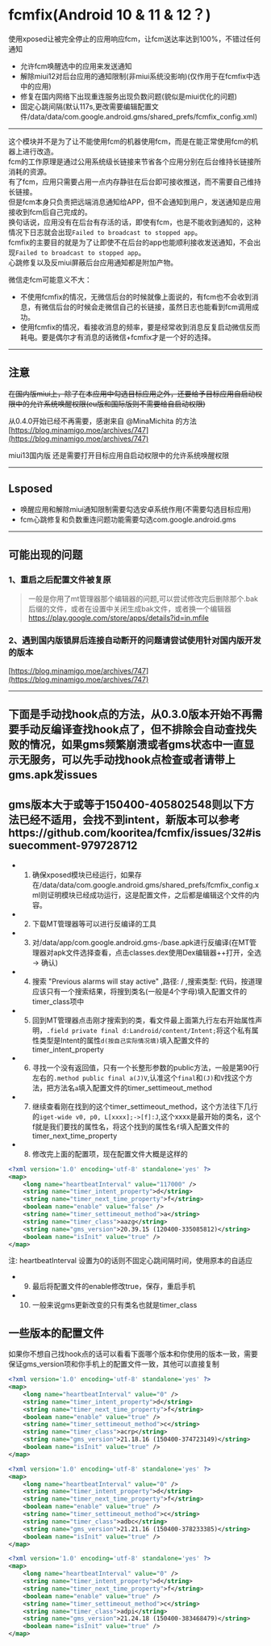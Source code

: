 # fcmfix(Android 10 & 11 & 12？)

使用xposed让被完全停止的应用响应fcm，让fcm送达率达到100%，不错过任何通知  

- 允许fcm唤醒选中的应用来发送通知
- 解除miui12对后台应用的通知限制(非miui系统没影响)(仅作用于在fcmfix中选中的应用)
- 修复在国内网络下出现重连服务出现负数问题(貌似是miui优化的问题)
- 固定心跳间隔(默认117s,更改需要编辑配置文件/data/data/com.google.android.gms/shared_prefs/fcmfix_config.xml)

---

这个模块并不是为了让不能使用fcm的机器使用fcm，而是在能正常使用fcm的机器上进行改造。  
fcm的工作原理是通过公用系统级长链接来节省各个应用分别在后台维持长链接所消耗的资源。  
有了fcm，应用只需要占用一点内存静驻在后台即可接收推送，而不需要自己维持长链接。  
但是fcm本身只负责把远端消息通知给APP，但不会通知到用户，发送通知是应用接收到fcm后自己完成的。  
换句话说，应用没有在后台有存活的话，即使有fcm，也是不能收到通知的，这种情况下日志就会出现`Failed to broadcast to stopped app`。  
fcmfix的主要目的就是为了让即使不在后台的app也能顺利接收发送通知，不会出现`Failed to broadcast to stopped app`。  
心跳修复以及反miui屏蔽后台应用通知都是附加产物。  

微信走fcm可能意义不大：
- 不使用fcmfix的情况，无微信后台的时候就像上面说的，有fcm也不会收到消息，有微信后台的时候会走微信自己的长链接，虽然日志也能看到fcm调用成功。
- 使用fcmfix的情况，看接收消息的频率，要是经常收到消息反复启动微信反而耗电。要是偶尔才有消息的话微信+fcmfix才是一个好的选择。
---

## 注意

~~在国内版miui上，除了在本应用中勾选目标应用之外，还要给予目标应用自启动权限中的允许系统唤醒权限(eu版和国际版则不需要给自启动权限)~~

从0.4.0开始已经不再需要，感谢来自 @MinaMichita 的方法 [https://blog.minamigo.moe/archives/747](https://blog.minamigo.moe/archives/747)

miui13国内版 还是需要打开目标应用自启动权限中的允许系统唤醒权限

---

## Lsposed
- 唤醒应用和解除miui通知限制需要勾选安卓系统作用(不需要勾选目标应用)
- fcm心跳修复和负数重连问题功能需要勾选com.google.android.gms

---

## 可能出现的问题

### 1、重启之后配置文件被复原
> 一般是你用了mt管理器那个编辑器的问题,可以尝试修改完后删除那个.bak后缀的文件，或者在设置中关闭生成bak文件，或者换一个编辑器 https://play.google.com/store/apps/details?id=in.mfile

### 2、遇到国内版锁屏后连接自动断开的问题请尝试使用针对国内版开发的版本
[https://blog.minamigo.moe/archives/747](https://blog.minamigo.moe/archives/747)

---

## 下面是手动找hook点的方法，从0.3.0版本开始不再需要手动反编译查找hook点了，但不排除会自动查找失败的情况，如果gms频繁崩溃或者gms状态中一直显示无服务，可以先手动找hook点检查或者请带上gms.apk发issues  
## gms版本大于或等于150400-405802548则以下方法已经不适用，会找不到intent，新版本可以参考https://github.com/kooritea/fcmfix/issues/32#issuecomment-979728712
- 1. 确保xposed模块已经运行，如果存在/data/data/com.google.android.gms/shared_prefs/fcmfix_config.xml则证明模块已经成功运行，这是配置文件，之后都是编辑这个文件的内容。
- 2. 下载MT管理器等可以进行反编译的工具
- 3. 对/data/app/com.google.android.gms-/base.apk进行反编译(在MT管理器对apk文件选择查看，点击classes.dex使用Dex编辑器++打开，全选 -> 确认)
- 4. 搜索 "Previous alarms will stay active" ,路径: / ,搜索类型: 代码，按道理应该只有一个搜索结果，将搜到类名(一般是4个字母)填入配置文件的timer_class项中
- 5. 回到MT管理器点击刚才搜索到的类，看文件最上面第九行左右开始属性声明，`.field private final d:Landroid/content/Intent;`将这个私有属性类型是Intent的属性`d(按自己实际情况填)`填入配置文件的timer_intent_property
- 6. 寻找一个没有返回值，只有一个长整形参数的public方法，一般是第90行左右的`.method public final a(J)V`,认准这个`final`和`(J)`和`V`找这个方法，把方法名`a`填入配置文件的timer_settimeout_method
- 7. 继续查看刚在找到的这个timer_settimeout_method，这个方法往下几行的`iget-wide v0, p0, L[xxxx];->[f]:J`,这个xxxx是最开始的类名，这个f就是我们要找的属性名，将这个找到的属性名`f`填入配置文件的timer_next_time_property
- 8. 修改完上面的配置项，现在配置文件大概是这样的
```xml
<?xml version='1.0' encoding='utf-8' standalone='yes' ?>
<map>
    <long name="heartbeatInterval" value="117000" />
    <string name="timer_intent_property">d</string>
    <string name="timer_next_time_property">f</string>
    <boolean name="enable" value="false" />
    <string name="timer_settimeout_method">a</string>
    <string name="timer_class">aazg</string>
    <string name="gms_version">20.39.15 (120400-335085812)</string>
    <boolean name="isInit" value="true" />
</map>

```
注: heartbeatInterval 设置为0的话则不固定心跳间隔时间，使用原本的自适应

- 9. 最后将配置文件的enable修改true，保存，重启手机

- 10. 一般来说gms更新改变的只有类名也就是timer_class


## 一些版本的配置文件

如果你不想自己找hook点的话可以看看下面哪个版本和你使用的版本一致，需要保证gms_version项和你手机上的配置文件一致，其他可以直接复制

```xml
<?xml version='1.0' encoding='utf-8' standalone='yes' ?>
<map>
    <long name="heartbeatInterval" value="0" />
    <string name="timer_intent_property">d</string>
    <string name="timer_next_time_property">f</string>
    <boolean name="enable" value="true" />
    <string name="timer_settimeout_method">c</string>
    <string name="timer_class">acrp</string>
    <string name="gms_version">21.18.16 (150400-374723149)</string>
    <boolean name="isInit" value="true" />
</map>

<?xml version='1.0' encoding='utf-8' standalone='yes' ?>
<map>
    <long name="heartbeatInterval" value="0" />
    <string name="timer_intent_property">d</string>
    <string name="timer_next_time_property">f</string>
    <boolean name="enable" value="true" />
    <string name="timer_settimeout_method">c</string>
    <string name="timer_class">adbc</string>
    <string name="gms_version">21.21.16 (150400-378233385)</string>
    <boolean name="isInit" value="true" />
</map>

<?xml version='1.0' encoding='utf-8' standalone='yes' ?>
<map>
    <long name="heartbeatInterval" value="0" />
    <string name="timer_intent_property">d</string>
    <string name="timer_next_time_property">f</string>
    <boolean name="enable" value="true" />
    <string name="timer_settimeout_method">c</string>
    <string name="timer_class">adpi</string>
    <string name="gms_version">21.24.18 (150400-383468479)</string>
    <boolean name="isInit" value="true" />
</map>
```
